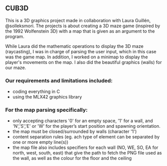 ## CUB3D

This is a 3D graphics project made in collaboration with Laura Guillén, @solleksmori.
The projects is about creating a 3D maze game (inspired by the 1992 Wolfenstein 3D) with a map that is given as an argument to the program.

While Laura did the mathematic operations to display the 3D maze (raycasting), I was in charge of parsing the user input, which in this case was the game map.
In addition, I worked on a minimap to display the player's movements on the map. I also did the beautiful graphics (walls) for our maze.

### Our requirements and limitations included:

- coding everything in C
- using the MLX42 graphics library

### For the map parsing specifically:
  - only accepting characters '0' for an empty space, '1' for a wall, and 'N','S','E' or 'W' for the player’s start position and spawning orientation.
  - the map must be closed/surrounded by walls (character '1')
  - content separation rules (eg. ach type of element can be separated by one or more empty line(s))
  - the map file also includes specifiers for each wall (NO, WE, SO, EA for north, west, south, east) that give the path to fetch the PNG file used as the wall,
    as well as the colour for the floor and the ceiling
